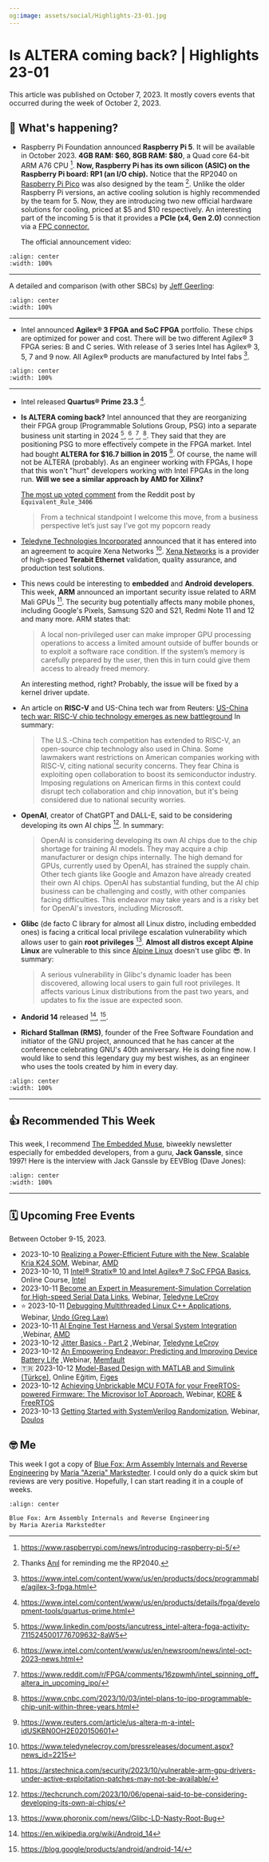 ```yaml
---
og:image: assets/social/Highlights-23-01.jpg
---
```

# Is ALTERA coming back? | Highlights 23-01

This article was published on October 7, 2023. It mostly covers events that
occurred during the week of October 2, 2023.

## 📰 What's happening?

- Raspberry Pi Foundation announced **Raspberry Pi 5**. It will be available in
  October 2023. **4GB RAM: $60, 8GB RAM: $80**, a Quad core 64-bit ARM A76 CPU [^1f].
  **Now, Raspberry Pi has its own silicon (ASIC) on the Raspberry Pi board: RP1
  (an I/O chip).** Notice that the RP2040 on [Raspberry Pi
  Pico](https://www.raspberrypi.com/products/raspberry-pi-pico/) was also
  designed by the team [^4f]. Unlike the older Raspberry Pi versions, an active
  cooling solution is highly recommended by the team for 5. Now, they are
  introducing two new official hardware solutions for cooling, priced at $5 and
  $10 respectively. An interesting part of the incoming 5 is that it provides a
  **PCIe (x4, Gen 2.0)** connection via a [FPC
  connector.](https://connectorsupplier.com/meet-the-connector-ffc-fpc-connectors/)

  The official announcement video:

```{youtube} oo5wb4LDWW4
:align: center
:width: 100%
```

---

A detailed and comparison (with other SBCs) by [Jeff
Geerling](https://www.jeffgeerling.com):

```{youtube} nBtOEmUqASQ
:align: center
:width: 100%
```

---

- Intel announced **Agilex® 3 FPGA and SoC FPGA** portfolio. These chips are optimized
  for power and cost. There will be two different Agilex® 3 FPGA series: B and C
  series. With release of 3 series Intel has Agilex® 3, 5, 7 and 9
  now. All Agilex® products are manufactured by Intel fabs [^2f].

```{youtube} uXQ275gqFOI
:align: center
:width: 100%
```

---

- Intel released **Quartus® Prime 23.3** [^3f].
- **Is ALTERA coming back?** Intel announced that they are reorganizing their
  FPGA group (Programmable Solutions Group, PSG) into a separate business unit
  starting in 2024 [^6f], [^7f], [^8f], [^9f]. They said that they are
  positioning PSG to more effectively compete in the FPGA market. Intel had
  bought **ALTERA for $16.7 billion in 2015** [^10f]. Of course, the name will
  not be ALTERA (probably). As an engineer working with FPGAs, I hope that this
  won't "hurt" developers working with Intel FPGAs in the long run. **Will we
  see a similar approach by AMD for Xilinx?**

  [The most up voted
  comment](https://www.reddit.com/r/FPGA/comments/16zpwmh/comment/k3g5xs8/?utm_source=share&utm_medium=web2x&context=3)
  from the Reddit post by `Equivalent_Rule_3406`

  > From a technical standpoint I welcome this move, from a business perspective
  > let’s just say I’ve got my popcorn ready

- [Teledyne Technologies Incorporated](https://www.teledynelecroy.com/)
  announced that it has entered into an agreement to acquire Xena Networks
  [^5f]. [Xena Networks](https://xenanetworks.com/) is a provider of high-speed
  **Terabit Ethernet** validation, quality assurance, and production test
  solutions.
- This news could be interesting to **embedded** and **Android developers**.
  This week, **ARM** announced an important security issue related to ARM Mali
  GPUs [^11f]. The security bug potentially affects many mobile phones,
  including Google's Pixels, Samsung S20 and S21, Redmi Note 11 and 12 and many
  more. ARM states that:

  > A local non-privileged user can make improper GPU processing operations to
  > access a limited amount outside of buffer bounds or to exploit a software
  > race condition. If the system’s memory is carefully prepared by the user,
  > then this in turn could give them access to already freed memory.

  An interesting method, right? Probably, the issue will be fixed by a kernel
  driver update.
- An article on **RISC-V** and US-China tech war from Reuters:
  [US-China tech war: RISC-V chip technology emerges as new battleground](https://www.reuters.com/technology/us-china-tech-war-risc-v-chip-technology-emerges-new-battleground-2023-10-06)
  In summary:

  > The U.S.-China tech competition has extended to RISC-V, an open-source chip
  > technology also used in China. Some lawmakers want restrictions on American
  > companies working with RISC-V, citing national security concerns. They fear
  > China is exploiting open collaboration to boost its semiconductor industry.
  > Imposing regulations on American firms in this context could disrupt tech
  > collaboration and chip innovation, but it's being considered due to national
  > security worries.
- **OpenAI**, creator of ChatGPT and DALL-E, said to be considering developing its
  own AI chips [^12f]. In summary:

  > OpenAI is considering developing its own AI chips due to the chip shortage
  > for training AI models. They may acquire a chip manufacturer or design chips
  > internally. The high demand for GPUs, currently used by OpenAI, has strained
  > the supply chain. Other tech giants like Google and Amazon have already
  > created their own AI chips. OpenAI has substantial funding, but the AI chip
  > business can be challenging and costly, with other companies facing
  > difficulties. This endeavor may take years and is a risky bet for OpenAI's
  > investors, including Microsoft.

- **Glibc** (de facto C library for almost all Linux distro, including embedded
  ones) is facing a critical local privilege escalation vulnerability which
  allows user to gain **root privileges** [^13f]. **Almost all distros except
  Alpine Linux** are vulnerable to this since [Alpine
  Linux](https://alpinelinux.org) doesn't use glibc 😎. In summary:

  > A serious vulnerability in Glibc's dynamic loader has been discovered,
  > allowing local users to gain full root privileges. It affects various Linux
  > distributions from the past two years, and updates to fix the issue are
  > expected soon.

- **Andorid 14** released [^14f], [^15f].
- **Richard Stallman (RMS)**, founder of the Free Software Foundation and initiator
  of the GNU project, announced that he has cancer at the conference celebrating
  GNU's 40th anniversary. He is doing fine now. I would like to send this
  legendary guy my best wishes, as an engineer who uses the tools created by
  him in every day.

```{youtube} vUwQLsWjA-g
:align: center
:width: 100%
```

---

## 👍 Recommended This Week

This week, I recommend [The Embedded
Muse](http://www.ganssle.com/tem-subunsub.html), biweekly newsletter especially
for embedded developers, from a guru, **Jack Ganssle**, since 1997! Here is the
interview with Jack Ganssle by EEVBlog (Dave Jones):

```{youtube} 1apCAzCTZdQ
:align: center
:width: 100%
```

---

## 🗓️ Upcoming Free Events

Between October 9-15, 2023.

- 2023-10-10 [Realizing a Power-Efficient Future with the New, Scalable Kria K24
  SOM](https://webinar.amd.com/Introducing-Kria-K24-SOM/en?utm_source=alperyazarcom&utm_medium=web&utm_campaign=events),
  Webinar,
  [AMD](https://www.amd.com/?utm_source=alperyazarcom&utm_medium=web&utm_campaign=events)
- 2023-10-10, 11 [Intel® Stratix® 10 and Intel Agilex® 7 SoC FPGA
  Basics](https://learning.intel.com/Developer/learn/courses/854/intelr-stratixr-10-and-agilex-soc-fpga-basics),
  Online Course, [Intel](https://www.intel.com)
- 2023-10-11 [Become an Expert in Measurement-Simulation Correlation for
  High-speed Serial Data
  Links](https://go.teledynelecroy.com/l/48392/2023-08-29/8nx71y?utm_source=alperyazarcom&utm_medium=web&utm_campaign=events),
  Webinar, [Teledyne
  LeCroy](https://www.teledynelecroy.com/?utm_source=alperyazarcom&utm_medium=web&utm_campaign=events)
- ⭐ 2023-10-11 [Debugging Multithreaded Linux C++
  Applications](https://info.undo.io/en/debugging-multithreaded-cplusplus-applications-crash-course?utm_source=alperyazarcom&utm_medium=web&utm_campaign=events),
  Webinar, [Undo (Greg
  Law)](https://undo.io/?utm_source=alperyazarcom&utm_medium=web&utm_campaign=events)
- 2023-10-11 [AI Engine Test Harness and Versal System
  Integration](https://webinar.amd.com/2023-Vitis-Developer-Series/en/registration?utm_source=alperyazarcom&utm_medium=web&utm_campaign=events)
  ,Webinar,
  [AMD](https://www.amd.com/?utm_source=alperyazarcom&utm_medium=web&utm_campaign=events)
- 2023-10-12 [Jitter Basics - Part
  2](https://go.teledynelecroy.com/l/48392/2023-08-29/8nx6yy?utm_source=alperyazarcom&utm_medium=web&utm_campaign=events)
  ,Webinar, [Teledyne
  LeCroy](https://www.teledynelecroy.com/?utm_source=alperyazarcom&utm_medium=web&utm_campaign=events)
- 2023-10-12 [An Empowering Endeavor: Predicting and Improving Device Battery
  Life](https://go.memfault.com/predicting-improving-device-battery-life?utm_source=alperyazarcom&utm_medium=web&utm_campaign=events)
  ,Webinar,
  [Memfault](https://memfault.com/?utm_source=alperyazarcom&utm_medium=web&utm_campaign=events)
- 🇹🇷 2023-10-12 [Model-Based Design with MATLAB and Simulink (Türkçe)](https://figeswebform.com/app/form?id=hZT0Kg), Online Eğitim, [Figes](https://figes.com.tr/)
- 2023-10-12 [Achieving Unbrickable MCU FOTA for your FreeRTOS-powered Firmware:
  The Microvisor IoT
  Approach](https://register.gotowebinar.com/register/4896989928321890400?utm_source=alperyazarcom&utm_medium=web&utm_campaign=events),
  Webinar,
  [KORE](https://www.korewireless.com/?utm_source=alperyazarcom&utm_medium=web&utm_campaign=events)
  &
  [FreeRTOS](https://www.freertos.org/?utm_source=alperyazarcom&utm_medium=web&utm_campaign=events)
- 2023-10-13 [Getting Started with SystemVerilog
  Randomization](https://www.doulos.com/webinars/getting-started-with-systemverilog-randomization/),
  Webinar, [Doulos](https://www.doulos.com/)

## 🤓 Me

This week I got a copy of [Blue Fox: Arm Assembly Internals and Reverse
Engineering](https://www.wiley.com/en-us/Blue+Fox:+Arm+Assembly+Internals+and+Reverse+Engineering-p-9781119745303)
by [Maria "Azeria"
Markstedter](https://www.forbes.com/profile/maria-markstedter). I could only do
a quick skim but reviews are very positive. Hopefully, I can start reading it in
a couple of weeks.

```{figure} assets/01-a.jpg
:align: center

Blue Fox: Arm Assembly Internals and Reverse Engineering
by Maria Azeria Markstedter
```

[^1f]: <https://www.raspberrypi.com/news/introducing-raspberry-pi-5/>
[^2f]: <https://www.intel.com/content/www/us/en/products/docs/programmable/agilex-3-fpga.html>
[^3f]: <https://www.intel.com/content/www/us/en/products/details/fpga/development-tools/quartus-prime.html>
[^4f]: Thanks [Anıl](https://www.linkedin.com/in/aniltirli) for reminding me the RP2040.
[^5f]: <https://www.teledynelecroy.com/pressreleases/document.aspx?news_id=2215>
[^6f]: <https://www.linkedin.com/posts/iancutress_intel-altera-fpga-activity-7115245001776709632-8aW5>
[^7f]: <https://www.intel.com/content/www/us/en/newsroom/news/intel-oct-2023-news.html>
[^8f]: <https://www.reddit.com/r/FPGA/comments/16zpwmh/intel_spinning_off_altera_in_upcoming_ipo/>
[^9f]: <https://www.cnbc.com/2023/10/03/intel-plans-to-ipo-programmable-chip-unit-within-three-years.html>
[^10f]: <https://www.reuters.com/article/us-altera-m-a-intel-idUSKBN0OH2E020150601>
[^11f]: <https://arstechnica.com/security/2023/10/vulnerable-arm-gpu-drivers-under-active-exploitation-patches-may-not-be-available/>
[^12f]: <https://techcrunch.com/2023/10/06/openai-said-to-be-considering-developing-its-own-ai-chips/>
[^13f]: <https://www.phoronix.com/news/Glibc-LD-Nasty-Root-Bug>
[^14f]: <https://en.wikipedia.org/wiki/Android_14>
[^15f]: <https://blog.google/products/android/android-14/>
